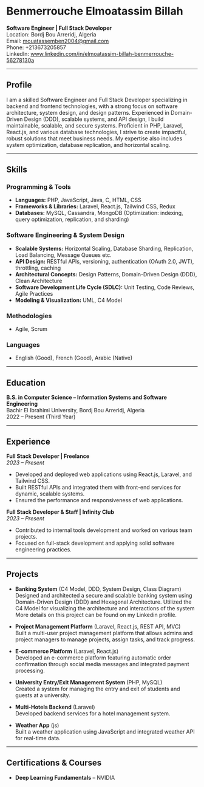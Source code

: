 # Benmerrouche Elmoatassim Billah  
**Software Engineer | Full Stack Developer**  
Location: Bordj Bou Arreridj, Algeria  
Email: [mouatassemben2004@gmail.com](mailto:mouatassemben2004@gmail.com)  
Phone: +213673205857  
LinkedIn: www.linkedin.com/in/elmoatassim-billah-benmerrouche-56278130a  

---

## Profile  
I am a skilled Software Engineer and Full Stack Developer specializing in backend and frontend technologies, with a strong focus on software architecture, system design, and design patterns. Experienced in Domain-Driven Design (DDD), scalable systems, and API design, I build maintainable, scalable, and secure systems. Proficient in PHP, Laravel, React.js, and various database technologies, I strive to create impactful, robust solutions that meet business needs. My expertise also includes system optimization, database replication, and horizontal scaling.

---

## Skills  

### Programming & Tools  
- **Languages:** PHP, JavaScript, Java, C, HTML, CSS  
- **Frameworks & Libraries:** Laravel, React.js, Tailwind CSS, Redux  
- **Databases:** MySQL, Cassandra, MongoDB (Optimization: indexing, query optimization, replication, and sharding)

### Software Engineering & System Design  
- **Scalable Systems:** Horizontal Scaling, Database Sharding, Replication, Load Balancing, Message Queues etc.
- **API Design:** RESTful APIs, versioning, authentication (OAuth 2.0, JWT), throttling, caching  
- **Architectural Concepts:** Design Patterns, Domain-Driven Design (DDD), Clean Architecture  
- **Software Development Life Cycle (SDLC):** Unit Testing, Code Reviews, Agile Practices  
- **Modeling & Visualization:** UML, C4 Model  

### Methodologies  
- Agile, Scrum  

### Languages  
- English (Good), French (Good), Arabic (Native)

---

## Education  
**B.S. in Computer Science – Information Systems and Software Engineering**  
Bachir El Ibrahimi University, Bordj Bou Arreridj, Algeria  
2022 – Present (Third Year)

---

## Experience  

**Full Stack Developer | Freelance**  
*2023 – Present*  
- Developed and deployed web applications using React.js, Laravel, and Tailwind CSS.  
- Built RESTful APIs and integrated them with front-end services for dynamic, scalable systems.  
- Ensured the performance and responsiveness of web applications.

**Full Stack Developer & Staff | Infinity Club**  
*2023 – Present*  
- Contributed to internal tools development and worked on various team projects.  
- Focused on full-stack development and applying solid software engineering practices.


---

## Projects  

- **Banking System** (C4 Model, DDD, System Design, Class Diagram)  
  Designed and architected a secure and scalable banking system using Domain-Driven Design (DDD) and Hexagonal Architecture.
Utilized the C4 Model for visualizing the architecture and interactions of the system More details on this project can be found on my Linkedin profile.

- **Project Management Platform** (Laravel, React.js, REST API, MVC)  
  Built a multi-user project management platform that allows admins and project managers to manage projects, assign tasks, and track progress.

- **E-commerce Platform** (Laravel, React.js)  
  Developed an e-commerce platform featuring automatic order confirmation through social media messages and integrated payment processing.

- **University Entry/Exit Management System** (PHP, MySQL)  
  Created a system for managing the entry and exit of students and guests at a university.

- **Multi-Hotels Backend** (Laravel)  
  Developed backend services for a hotel management system.

- **Weather App** (js)  
  Built a weather application using JavaScript and integrated weather API for real-time data.

---

## Certifications & Courses  
- **Deep Learning Fundamentals** – NVIDIA
